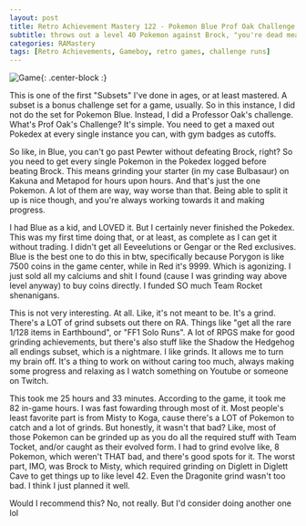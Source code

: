 ```yaml
---
layout: post
title: Retro Achievement Mastery 122 - Pokemon Blue Prof Oak Challenge
subtitle: throws out a level 40 Pokemon against Brock, "you're dead meat dog"
categories: RAMastery
tags: [Retro Achievements, Gameboy, retro games, challenge runs]
---
```



![Game](https://imgur.com/JI80GSp.png){: .center-block :}

This is one of the first "Subsets" I've done in ages, or at least mastered. A subset is a bonus challenge set for a game, usually. So in this instance, I did not do the set for Pokemon Blue. Instead, I did a Professor Oak's challenge. What's Prof Oak's Challenge? It's simple. You need to get a maxed out Pokedex at every single instance you can, with gym badges as cutoffs.

So like, in Blue, you can't go past Pewter without defeating Brock, right? So you need to get every single Pokemon in the Pokedex logged before beating Brock. This means grinding your starter (in my case Bulbasaur) on Kakuna and Metapod for hours upon hours. And that's just the one Pokemon. A lot of them are way, way worse than that. Being able to split it up is nice though, and you're always working towards it and making progress.

I had Blue as a kid, and LOVED it. But I certainly never finished the Pokedex. This was my first time doing that, or at least, as complete as I can get it without trading. I didn't get all Eeveelutions or Gengar or the Red exclusives. Blue is the best one to do this in btw, specifically because Porygon is like 7500 coins in the game center, while in Red it's 9999. Which is agonizing. I just sold all my calciums and shit I found (cause I was grinding way above level anyway) to buy coins directly. I funded SO much Team Rocket shenanigans.

This is not very interesting. At all. Like, it's not meant to be. It's a grind. There's a LOT of grind subsets out there on RA. Things like "get all the rare 1/128 items in Earthbound", or "FF1 Solo Runs". A lot of RPGS make for good grinding achievements, but there's also stuff like the Shadow the Hedgehog all endings subset, which is a nightmare. I like grinds. It allows me to turn my brain off. It's a thing to work on without caring too much, always making some progress and relaxing as I watch something on Youtube or someone on Twitch.

This took me 25 hours and 33 minutes. According to the game, it took me 82 in-game hours. I was fast fowarding through most of it. Most people's least favorite part is from Misty to Koga, cause there's a LOT of Pokemon to catch and a lot of grinds. But honestly, it wasn't that bad? Like, most of those Pokemon can be grinded up as you do all the required stuff with Team Tocket, and/or caught as their evolved form. I had to grind evolve like, 8 Pokemon, which weren't THAT bad, and there's good spots for it. The worst part, IMO, was Brock to Misty, which required grinding on Diglett in Diglett Cave to get things up to like level 42. Even the Dragonite grind wasn't too bad. I think I just planned it well.

Would I recommend this? No, not really. But I'd consider doing another one lol